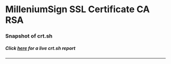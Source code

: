 # MilleniumSign SSL Certificate CA RSA
### Snapshot of crt.sh
##### Click [here](https://crt.sh/?q=478FAFF5912D05AEBEDC9AEF8C2521A212688000525771E33DAB82B47533F712) for a live crt.sh report

---
